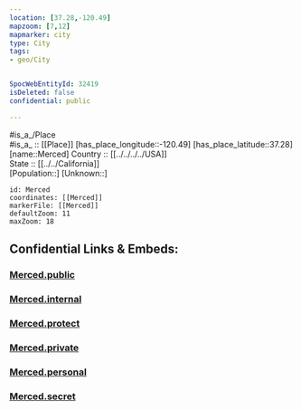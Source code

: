 ```yaml
---
location: [37.28,-120.49] 
mapzoom: [7,12] 
mapmarker: city 
type: City
tags:
- geo/City


SpocWebEntityId: 32419
isDeleted: false
confidential: public

---
```

#is_a_/Place  
#is_a_ :: [[Place]] 
[has_place_longitude::-120.49] 
[has_place_latitude::37.28] 
[name::Merced] 
Country :: [[../../../../USA]]  
State :: [[../../California]]  
[Population::] 
[Unknown::] 


```leaflet
id: Merced
coordinates: [[Merced]] 
markerFile: [[Merced]] 
defaultZoom: 11 
maxZoom: 18
```


## Confidential Links & Embeds: 

### [Merced.public](/_public/\Earth\Continent\America~North\USA\USA~Pacific\California\counties~California\Merced,County\cities~MercedMerced.public.md) 

### [Merced.internal](/_internal/\Earth\Continent\America~North\USA\USA~Pacific\California\counties~California\Merced,County\cities~MercedMerced.internal.md) 

### [Merced.protect](/_protect/\Earth\Continent\America~North\USA\USA~Pacific\California\counties~California\Merced,County\cities~MercedMerced.protect.md) 

### [Merced.private](/_private/\Earth\Continent\America~North\USA\USA~Pacific\California\counties~California\Merced,County\cities~MercedMerced.private.md) 

### [Merced.personal](/_personal/\Earth\Continent\America~North\USA\USA~Pacific\California\counties~California\Merced,County\cities~MercedMerced.personal.md) 

### [Merced.secret](/_secret/\Earth\Continent\America~North\USA\USA~Pacific\California\counties~California\Merced,County\cities~MercedMerced.secret.md)

